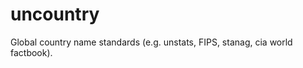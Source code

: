 uncountry
=======

Global country name standards (e.g. unstats, FIPS, stanag, cia world factbook). 
